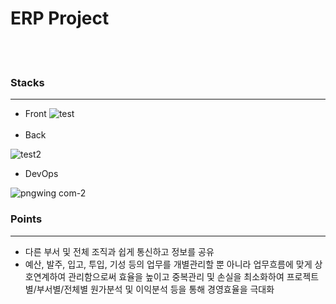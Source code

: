 # ERP Project
<br><br>
### Stacks
***
  - Front
  ![test](https://github.com/whkim98/ERPprj/assets/86636344/29567fe3-c089-40e6-a179-3cc25f7535b2)
<br><br>
  - Back
  

  ![test2](https://github.com/whkim98/ERPprj/assets/86636344/8286322f-2500-4d82-b580-35566420bdfb)


  - DevOps
 
  ![pngwing com-2](https://github.com/whkim98/ERPprj/assets/86636344/fda6157c-8d2a-4aa3-a6d6-174ba7a79ebb)

### Points
***
  - 다른 부서 및 전체 조직과 쉽게 통신하고 정보를 공유
  - 예산, 발주, 입고, 투입, 기성 등의 업무를 개별관리할 뿐 아니라 업무흐름에 맞게 상호연계하여 관리함으로써 효율을 높이고 중복관리 및 손실을 최소화하여 프로젝트별/부서별/전체별 원가분석 및 이익분석 등을 통해 경영효율을 극대화

